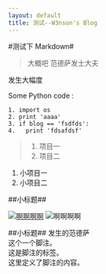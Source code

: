 ```yaml
---
layout: default
title: 测试--W3nson's Blog
---
```


#测试下 Markdown#

>大概吧
范德萨发士大夫

发生大幅度

Some Python code :


	1. import os
	2. print 'aaaa'
	3. if blog == 'fsdfds':
	4.   print 'fdsafdsf'



>1. 项目一
>2. 项目二
1. 小项目一
2. 小项目二

##小标题##


[![啊啊啊啊](http://developer.baidu.com/static/assets/r/image/2013-04-09/b0e8be867e7438c0ab705338d2e72c55.jpeg "我的标题")](http://baidu.com)
![啊啊啊啊](http://developer.baidu.com/static/assets/r/image/2013-04-09/b0e8be867e7438c0ab705338d2e72c55.jpeg "我的标题")

##小标题##
发生的范德萨  
这个一个脚注。  
这是脚注的标签。  
这里定义了脚注的内容。  